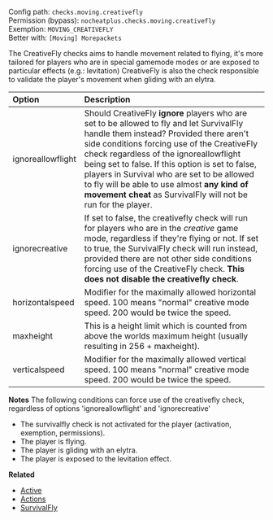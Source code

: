 Config path: `checks.moving.creativefly`  
Permission (bypass): `nocheatplus.checks.moving.creativefly`  
Exemption: `MOVING_CREATIVEFLY`  
Better with: `[Moving] Morepackets`  

The CreativeFly checks aims to handle movement related to flying, it's more tailored for players who are in special gamemode modes or are exposed to particular effects (e.g.: levitation)
CreativeFly is also the check responsible to validate the player's movement when gliding with an elytra.

| Option              | Description |
| :------------------ | :---------- |
| ignoreallowflight   | Should CreativeFly **ignore** players who are set to be allowed to fly and let SurvivalFly handle them instead? Provided there aren't side conditions forcing use of the CreativeFly check regardless of the ignoreallowflight being set to false. If this option is set to false, players in Survival who are set to be allowed to fly will be able to use almost **any kind of movement cheat** as SurvivalFly will not be run for the player. |
| ignorecreative      | If set to false, the creativefly check will run for players who are in the _creative_ game mode, regardless if they're flying or not. If set to true, the SurvivalFly check will run instead, provided there are not other side conditions forcing use of the CreativeFly check. **This does not disable the creativefly check**. |
| horizontalspeed     | Modifier for the maximally allowed horizontal speed. 100 means "normal" creative mode speed. 200 would be twice the speed. |
| maxheight           | This is a height limit which is counted from above the worlds maximum height (usually resulting in 256 + maxheight). |
| verticalspeed       | Modifier for the maximally allowed vertical speed. 100 means "normal" creative mode speed. 200 would be twice the speed. |

**Notes**
The following conditions can force use of the creativefly check, regardless of options 'ignoreallowflight' and 'ignorecreative'
* The survivalfly check is not activated for the player (activation, exemption, permissions).
* The player is flying.
* The player is gliding with an elytra.
* The player is exposed to the levitation effect.

**Related**  
* [Active](https://github.com/Updated-NoCheatPlus/Docs/blob/master/Settings/General.md#active)
* [Actions](https://github.com/Updated-NoCheatPlus/Docs/blob/master/Settings/General.md#actions)
* [SurvivalFly](https://github.com/Updated-NoCheatPlus/Docs/blob/master/Settings/Checks/%5BMoving%5D-Survivalfly.md)
